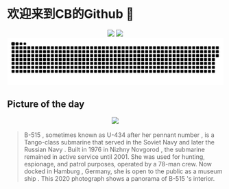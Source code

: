 
# 欢迎来到CB的Github 👋

<div align="center">
  <img height="137px" src="https://github-readme-stats.vercel.app/api?username=SuperCB&show_icons=true&theme=radical" />
  <img height="137px" src="https://github-readme-stats.vercel.app/api/top-langs/?username=SuperCB&hide_title=true&hide_border=true&layout=compact&langs_count=6&text_color=000&icon_color=fff" />
</div>


<div align="center">
    <img src="./contribution-snake/github-contribution-grid-snake.svg" />
</div>



## Picture of the day
<div align="center">
  <img width=400px src="https://upload.wikimedia.org/wikipedia/commons/thumb/a/aa/2020-09-16_165855_Soviet_submarine_B-515.jpg/900px-2020-09-16_165855_Soviet_submarine_B-515.jpg" />
</div>

>B-515 , sometimes known as  U-434  after her  pennant number , is a  Tango-class submarine  that served in the  Soviet Navy  and later the  Russian Navy . Built in 1976 in  Nizhny Novgorod , the submarine remained in active service until 2001. She was used for hunting, espionage, and patrol purposes, operated by a 78-man crew. Now docked in  Hamburg , Germany, she is open to the public as a  museum ship . This 2020 photograph shows a panorama of  B-515 's  interior.


